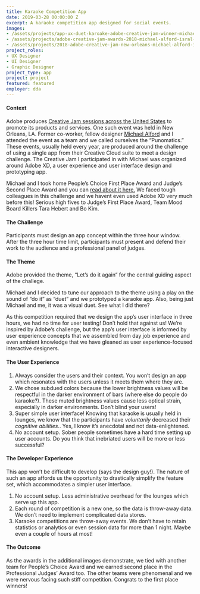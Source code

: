 ```yaml
---
title: Karaoke Competition App
date: 2019-03-28 00:00:00 Z
excerpt: A karaoke competition app designed for social events.
images:
- /assets/projects/app-ux-duet-karoake-adobe-creative-jam-winner-michael-alford-isral-duke.jpg
- /assets/projects/adobe-creative-jam-awards-2018-michael-alford-isral-duke.jpg
- /assets/projects/2018-adobe-creative-jam-new-orleans-michael-alford-isral-duke.jpg
project_roles:
- UX Designer
- UI Designer
- Graphic Designer
project_type: app
project: project
featured: featured
employer: dda
---
```

<h4>Context</h4>
<p>Adobe produces <a href="https://adobecreativejams.com/" target="_blank">Creative Jam sessions across the United States</a> to promote its products and services. One such event was held in New Orleans, LA. Former co-worker, fellow designer <a href="https://www.linkedin.com/in/michael-alford-a12a1495/" target="_blank">Michael Alford</a> and I attended the event as a team and we called ourselves the “Punomatics.” These events, usually held every year, are produced around the challenge of using a single app from their Creative Cloud suite to meet a design challenge. The Creative Jam I participated in with Michael was organized around Adobe XD, a user experience and user interface design and prototyping app.</p>
<p>Michael and I took home People&rsquo;s Choice First Place Award and Judge&rsquo;s Second Place Award and you can <a href="https://www.behance.net/gallery/66242371/New-Orleans-Creative-Jam-2018" title="See Isral Duke in 2018 Adobe XD Creative Jam in New Orleans" target="_blank">read about it here.</a> We faced tough colleagues in this challenge and we havent even used Adobe XD very much before this! Serious high fives to Judge&rsquo;s First Place Award, Team Mood Board Killers Tara Hebert and Bo Kim.</p>
<h4>The Challenge</h4>
<p>Participants must design an app concept within the three hour window. After the three hour time limit, participants must present and defend their work to the audience and a professional panel of judges.</p>
<h4>The Theme</h4>
<p>Adobe provided the theme, “Let’s do it again“ for the central guiding aspect of the challege.</p>
<p>Michael and I decided to tune our approach to the theme using a play on the sound of “do it” as “duet” and we prototyped a karaoke app. Also, being just Michael and me, it was a visual duet. See what I did there?
</p>
<p>As this competition required that we design the app’s user interface in three hours, we had no time for user testing! Don’t hold that against us! We’re inspired by Adobe’s challenge, but the app’s user interface is informed by user experience concepts that we assembled from day job experience and even ambient knowledge that we have gleaned as user experience-focused interactive designers.
</p>
<h4>The User Experience</h4>
<ol>
	<li>Always consider the users and their context. You won’t design an app which resonates with the users unless it meets them where they are.</li>
	<li>We chose subdued colors because the lower brightness values will be respectful in the darker environment of bars (where else do people do karaoke?). These muted brightness values cause less optical strain, especially in darker environments. Don&rsquo;t blind your users!</li>
	<li>Super simple user interface! Knowing that karaoke is usually held in lounges, we know that the participants have <em>voluntarily</em> decreased their <em>cognitive abilities.</em>. Yes, I know it’s anecdotal and not data-enlightened.</li>
	<li>No account setup. Sober people sometimes have a hard time setting up user accounts. Do you think that inebriated users will be more or less successful?</li>
</ol>
<h4>The Developer Experience</h4>
</p>
<p><strong></strong>This app won’t be difficult to develop (says the design guy!). The nature of such an app affords us the opportunity to drastically simplify the feature set, which accommodates a simpler user interface.<span></span>
</p>
<ol>
	<li>No account setup. Less administrative overhead for the lounges which serve up this app.</li>
	<li>Each round of competition is a new one, so the data is throw-away data. We don’t need to implement complicated data stores.</li>
	<li>Karaoke competitions are throw-away events. We don’t have to retain statistics or analytics or even session data for more than 1 night. Maybe even a couple of hours at most!</li>
</ol>
<h4>The Outcome</h4>
<p>As the awards in the additional images demonstrate, we tied with another team for People’s Choice Award and we earned second place in the Professional Judges’ Award too. The other teams were phenomenal and we were nervous facing such stiff competition. Congrats to the first place winners!
</p>